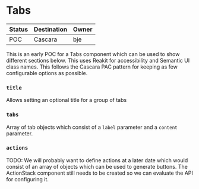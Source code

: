 # Tabs

| Status | Destination | Owner |
| ------ | ----------- | ----- |
| POC    | Cascara     | bje   |

This is an early POC for a Tabs component which can be used to show different sections below. This uses Reakit for accessibility and Semantic UI class names. This follows the Cascara PAC pattern for keeping as few configurable options as possible.

### `title`

Allows setting an optional title for a group of tabs

### `tabs`

Array of tab objects which consist of a `label` parameter and a `content` parameter.

### `actions`

TODO: We will probably want to define actions at a later date which would consist of an array of objects which can be used to generate buttons. The ActionStack component still needs to be created so we can evaluate the API for configuring it.
